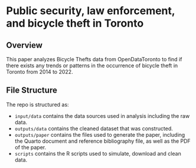 # Public security, law enforcement, and bicycle theft in Toronto


## Overview

This paper analyzes Bicycle Thefts data from OpenDataToronto to find if there exists any trends or patterns in the occurrence of bicycle theft in Toronto from 2014 to 2022.

## File Structure

The repo is structured as:

-   `input/data` contains the data sources used in analysis including the raw data.
-   `outputs/data` contains the cleaned dataset that was constructed.
-   `outputs/paper` contains the files used to generate the paper, including the Quarto document and reference bibliography file, as well as the PDF of the paper. 
-   `scripts` contains the R scripts used to simulate, download and clean data.